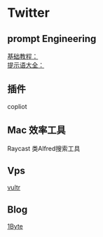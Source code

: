 # Twitter
## prompt Engineering
 [基础教程：](learningprompt.wiki)  
 [提示语大全：](https://prompts.fresns.cn/)
## 插件
copliot
## Mac 效率工具
Raycast 类Alfred搜索工具
## Vps
[vultr](https://www.vultr.com/)
## Blog
[1Byte](https://1byte.io/)
